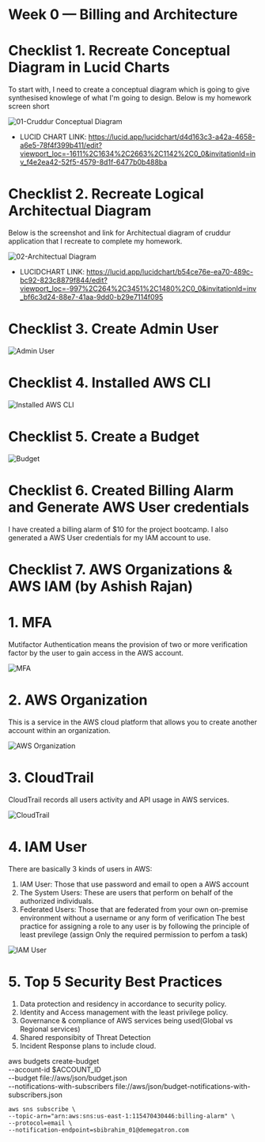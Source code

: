 # Week 0 — Billing and Architecture

# Checklist 1. Recreate Conceptual Diagram in Lucid Charts

To start with, I need to create a conceptual diagram which is going to give synthesised knowlege of what I'm going to design. Below is my homework screen short

![01-Cruddur Conceptual Diagram](https://user-images.githubusercontent.com/125898525/222930940-8435750c-4892-40ca-b502-c4475b2ca7b8.jpg)

- LUCID CHART LINK: https://lucid.app/lucidchart/d4d163c3-a42a-4658-a6e5-78f4f399b411/edit?viewport_loc=-1611%2C1634%2C2663%2C1142%2C0_0&invitationId=inv_f4e2ea42-52f5-4579-8d1f-6477b0b488ba

# Checklist 2. Recreate Logical Architectual Diagram

Below is the screenshot and link for Architectual diagram of cruddur application that I recreate to complete my homework.

![02-Architectual Diagram](https://user-images.githubusercontent.com/125898525/222930966-3a341862-1915-47bc-8650-51422967be06.jpg)

- LUCIDCHART LINK: https://lucid.app/lucidchart/b54ce76e-ea70-489c-bc92-823c8879f844/edit?viewport_loc=-997%2C264%2C3451%2C1480%2C0_0&invitationId=inv_bf6c3d24-88e7-41aa-9dd0-b29e7114f095

# Checklist 3. Create Admin User

![Admin User](https://user-images.githubusercontent.com/125898525/222930987-714b890c-bacd-4c0e-8830-8f10876dc9d3.JPG)

# Checklist 4. Installed AWS CLI

![Installed AWS CLI](https://user-images.githubusercontent.com/125898525/222931004-fdd2d557-d724-4a5d-86e9-c107911ff2ba.JPG)

# Checklist 5. Create a Budget

![Budget](https://user-images.githubusercontent.com/125898525/222931017-d701e998-012a-4c09-87c1-562d38a9b375.JPG)

# Checklist 6. Created Billing Alarm and Generate AWS User credentials

I have created a billing alarm of $10 for the project bootcamp. I also generated a AWS User credentials for my IAM account to use.

# Checklist 7. AWS Organizations & AWS IAM (by Ashish Rajan)

# 1. MFA 

Mutifactor Authentication means the provision of two or more verification factor by the user to gain access in the AWS account.

![MFA](https://blog.miniorange.com/wp-content/uploads/sites/19/2021/02/multi-factor-authentication-mfa.webp)

# 2. AWS Organization 

This is a service in the AWS cloud platform that allows you to create another account within an organization.

![AWS Organization](https://docs.aws.amazon.com/images/organizations/latest/userguide/images/AccountOuDiagram.png)

# 3. CloudTrail

CloudTrail records all users activity and API usage in AWS services.

![CloudTrail](https://d1.awsstatic.com/product-marketing/CloudTrail/product-page-diagram_AWS-CloudTrail_HIW%402x.d314033178a16dbbd99111038789685e42f23278.png)

# 4. IAM User

There are basically 3 kinds of users in AWS:
1. IAM User: Those that use password and email to open a AWS account
2. The System Users: These are users that perform on behalf of the authorized individuals.
3. Federated Users: Those that are federated from your own on-premise environment without a username or any form of verification
The best practice for assigning a role to any user is by following the principle of least previlege (assign Only the required permission to perfom a task)

![IAM User](https://d1.awsstatic.com/product-marketing/IAM/iam-how-it-works-diagram.04a2c4e4a1e8848155840676fa97ff2146d19012.png)

# 5. Top 5 Security Best Practices

1. Data protection and residency in accordance to security policy.
2. Identity and Access management with the least privilege policy.
3. Governance & compliance of AWS services being used(Global vs Regional services)
4. Shared responsibity of Threat Detection
5. Incident Response plans to include cloud.

aws budgets create-budget \
    --account-id $ACCOUNT_ID \
    --budget file://aws/json/budget.json \
    --notifications-with-subscribers file://aws/json/budget-notifications-with-subscribers.json


    aws sns subscribe \
    --topic-arn="arn:aws:sns:us-east-1:115470430446:billing-alarm" \
    --protocol=email \
    --notification-endpoint=sbibrahim_01@demegatron.com





